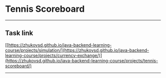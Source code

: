# Tennis Scoreboard
_____
## Task link
[[https://zhukovsd.github.io/java-backend-learning-course/projects/simulation/](https://zhukovsd.github.io/java-backend-learning-course/projects/currency-exchange/)](https://zhukovsd.github.io/java-backend-learning-course/projects/tennis-scoreboard/)
_____
